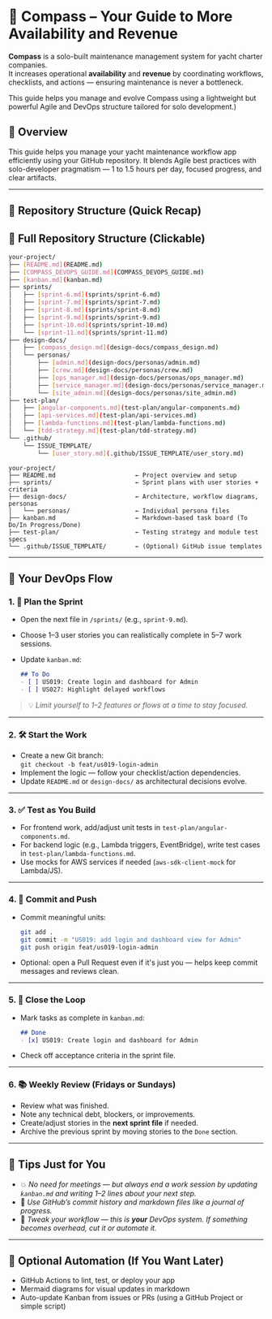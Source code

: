 
# 🧭 Compass – Your Guide to More Availability and Revenue

**Compass** is a solo-built maintenance management system for yacht charter companies.  
It increases operational **availability** and **revenue** by coordinating workflows, checklists, and actions — ensuring maintenance is never a bottleneck.

This guide helps you manage and evolve Compass using a lightweight but powerful Agile and DevOps structure tailored for solo development.)

## 🎯 Overview

This guide helps you manage your yacht maintenance workflow app efficiently using your GitHub repository. It blends Agile best practices with solo-developer pragmatism — 1 to 1.5 hours per day, focused progress, and clear artifacts.

---

## 📁 Repository Structure (Quick Recap)

## 📁 Full Repository Structure (Clickable)

```bash
your-project/
├── [README.md](README.md)
├── [COMPASS_DEVOPS_GUIDE.md](COMPASS_DEVOPS_GUIDE.md)
├── [kanban.md](kanban.md)
├── sprints/
│   ├── [sprint-6.md](sprints/sprint-6.md)
│   ├── [sprint-7.md](sprints/sprint-7.md)
│   ├── [sprint-8.md](sprints/sprint-8.md)
│   ├── [sprint-9.md](sprints/sprint-9.md)
│   ├── [sprint-10.md](sprints/sprint-10.md)
│   └── [sprint-11.md](sprints/sprint-11.md)
├── design-docs/
│   ├── [compass_design.md](design-docs/compass_design.md)
│   └── personas/
│       ├── [admin.md](design-docs/personas/admin.md)
│       ├── [crew.md](design-docs/personas/crew.md)
│       ├── [ops_manager.md](design-docs/personas/ops_manager.md)
│       ├── [service_manager.md](design-docs/personas/service_manager.md)
│       └── [site_admin.md](design-docs/personas/site_admin.md)
├── test-plan/
│   ├── [angular-components.md](test-plan/angular-components.md)
│   ├── [api-services.md](test-plan/api-services.md)
│   ├── [lambda-functions.md](test-plan/lambda-functions.md)
│   └── [tdd-strategy.md](test-plan/tdd-strategy.md)
└── .github/
    └── ISSUE_TEMPLATE/
        └── [user_story.md](.github/ISSUE_TEMPLATE/user_story.md)
```


```
your-project/
├── README.md                      ← Project overview and setup
├── sprints/                       ← Sprint plans with user stories + criteria
├── design-docs/                   ← Architecture, workflow diagrams, personas
│   └── personas/                  ← Individual persona files
├── kanban.md                      ← Markdown-based task board (To Do/In Progress/Done)
├── test-plan/                     ← Testing strategy and module test specs
└── .github/ISSUE_TEMPLATE/        ← (Optional) GitHub issue templates
```

---

## 🧩 Your DevOps Flow

### 1. 🧠 Plan the Sprint

- Open the next file in `/sprints/` (e.g., `sprint-9.md`).
- Choose 1–3 user stories you can realistically complete in 5–7 work sessions.
- Update `kanban.md`:

  ```markdown
  ## To Do
  - [ ] US019: Create login and dashboard for Admin
  - [ ] US027: Highlight delayed workflows
  ```

> 💡 *Limit yourself to 1–2 features or flows at a time to stay focused.*

---

### 2. 🛠 Start the Work

- Create a new Git branch:  
  `git checkout -b feat/us019-login-admin`
- Implement the logic — follow your checklist/action dependencies.
- Update `README.md` or `design-docs/` as architectural decisions evolve.

---

### 3. ✅ Test as You Build

- For frontend work, add/adjust unit tests in `test-plan/angular-components.md`.
- For backend logic (e.g., Lambda triggers, EventBridge), write test cases in `test-plan/lambda-functions.md`.
- Use mocks for AWS services if needed (`aws-sdk-client-mock` for Lambda/JS).

---

### 4. 🚀 Commit and Push

- Commit meaningful units:
  ```bash
  git add .
  git commit -m "US019: add login and dashboard view for Admin"
  git push origin feat/us019-login-admin
  ```
- Optional: open a Pull Request even if it's just you — helps keep commit messages and reviews clean.

---

### 5. 🧪 Close the Loop

- Mark tasks as complete in `kanban.md`:

  ```markdown
  ## Done
  - [x] US019: Create login and dashboard for Admin
  ```

- Check off acceptance criteria in the sprint file.

---

### 6. 📚 Weekly Review (Fridays or Sundays)

- Review what was finished.
- Note any technical debt, blockers, or improvements.
- Create/adjust stories in the **next sprint file** if needed.
- Archive the previous sprint by moving stories to the `Done` section.

---

## 🧠 Tips Just for You

- 💥 *No need for meetings — but always end a work session by updating `kanban.md` and writing 1–2 lines about your next step.*
- 📅 *Use GitHub’s commit history and markdown files like a journal of progress.*
- 🔁 *Tweak your workflow — this is **your** DevOps system. If something becomes overhead, cut it or automate it.*

---

## 📘 Optional Automation (If You Want Later)

- GitHub Actions to lint, test, or deploy your app
- Mermaid diagrams for visual updates in markdown
- Auto-update Kanban from issues or PRs (using a GitHub Project or simple script)
